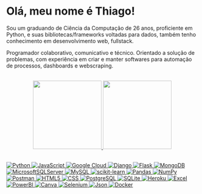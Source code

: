 # Olá, meu nome é Thiago! 

Sou um graduando de Ciência da Computação de 26 anos, proficiente em Python, e suas bibliotecas/frameworks voltadas para dados, também tenho conhecimento em desenvolvimento web, fullstack. 

Programador colaborativo, comunicativo e técnico. Orientado a solução de problemas, com experiência em criar e manter softwares para automação de processos, dashboards e webscraping.

<br>

 <div align="center">
  <a href="https://github.com/NicSouza">
  <img height="180em" src="https://github-readme-stats.vercel.app/api?username=thiokue&show_icons=true&theme=cobalt2&include_all_commits=true&count_private=true"/>
   <img height="180em" src="https://github-readme-stats.vercel.app/api/top-langs/?username=thiokue&layout=compact&langs_count=7&theme=cobalt2"/>  
</div>
  
<br>

![Python](https://img.shields.io/badge/python-3670A0?style=for-the-badge&logo=python&logoColor=ffdd54) ![JavaScript](https://img.shields.io/badge/javascript-%23323330.svg?style=for-the-badge&logo=javascript&logoColor=%23F7DF1E) ![Google Cloud](https://img.shields.io/badge/Google%20Cloud-%234285F4.svg?style=for-the-badge&logo=google-cloud&logoColor=white) ![Django](https://img.shields.io/badge/django-%23092E20.svg?style=for-the-badge&logo=django&logoColor=white) ![Flask](https://img.shields.io/badge/flask-%23000.svg?style=for-the-badge&logo=flask&logoColor=white) ![MongoDB](https://img.shields.io/badge/MongoDB-%234ea94b.svg?style=for-the-badge&logo=mongodb&logoColor=white) ![MicrosoftSQLServer](https://img.shields.io/badge/Microsoft%20SQL%20Sever-CC2927?style=for-the-badge&logo=microsoft%20sql%20server&logoColor=white) ![MySQL](https://img.shields.io/badge/mysql-%2300f.svg?style=for-the-badge&logo=mysql&logoColor=white) ![scikit-learn](https://img.shields.io/badge/scikit--learn-%23F7931E.svg?style=for-the-badge&logo=scikit-learn&logoColor=white) ![Pandas](https://img.shields.io/badge/pandas-%23150458.svg?style=for-the-badge&logo=pandas&logoColor=white) ![NumPy](https://img.shields.io/badge/numpy-%23013243.svg?style=for-the-badge&logo=numpy&logoColor=white) ![Postman](https://img.shields.io/badge/Postman-FF6C37?style=for-the-badge&logo=postman&logoColor=white) ![HTML5](https://img.shields.io/badge/HTML5-E34F26?style=for-the-badge&logo=html5&logoColor=white) ![CSS](https://img.shields.io/badge/CSS-239120?&style=for-the-badge&logo=css3&logoColor=white) ![PostgreSQL](https://img.shields.io/badge/PostgreSQL-316192?style=for-the-badge&logo=postgresql&logoColor=white) ![SQLite](https://img.shields.io/badge/SQLite-07405E?style=for-the-badge&logo=sqlite&logoColor=white) ![Heroku](https://img.shields.io/badge/Heroku-430098?style=for-the-badge&logo=heroku&logoColor=white) ![Excel](https://img.shields.io/badge/Microsoft_Excel-217346?style=for-the-badge&logo=microsoft-excel&logoColor=white) ![PowerBI](https://img.shields.io/badge/PowerBI-F2C811?style=for-the-badge&logo=Power%20BI&logoColor=white) ![Canva](https://img.shields.io/badge/Canva-%2300C4CC.svg?&style=for-the-badge&logo=Canva&logoColor=white) ![Selenium](https://img.shields.io/badge/Selenium-43B02A?style=for-the-badge&logo=Selenium&logoColor=white) ![Json](https://img.shields.io/badge/json-5E5C5C?style=for-the-badge&logo=json&logoColor=white) ![Docker](https://img.shields.io/badge/Docker-2CA5E0?style=for-the-badge&logo=docker&logoColor=whit)
